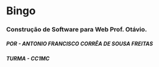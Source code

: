 # Bingo

### Construção de Software para Web Prof. Otávio.

##### POR - ANTONIO FRANCISCO CORRÊA DE SOUSA FREITAS
##### TURMA - CC1MC
